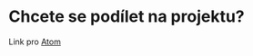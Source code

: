 # Chcete se podílet na projektu?
Link pro [Atom](atom://teletype/portal/e34e8116-f14a-4047-9e02-e7d459e2bbb7)
